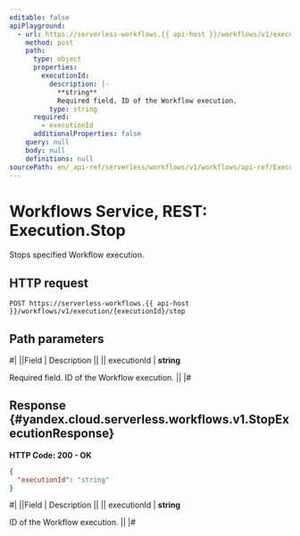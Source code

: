 ```yaml
---
editable: false
apiPlayground:
  - url: https://serverless-workflows.{{ api-host }}/workflows/v1/execution/{executionId}/stop
    method: post
    path:
      type: object
      properties:
        executionId:
          description: |-
            **string**
            Required field. ID of the Workflow execution.
          type: string
      required:
        - executionId
      additionalProperties: false
    query: null
    body: null
    definitions: null
sourcePath: en/_api-ref/serverless/workflows/v1/workflows/api-ref/Execution/stop.md
---
```


# Workflows Service, REST: Execution.Stop

Stops specified Workflow execution.

## HTTP request

```
POST https://serverless-workflows.{{ api-host }}/workflows/v1/execution/{executionId}/stop
```

## Path parameters

#|
||Field | Description ||
|| executionId | **string**

Required field. ID of the Workflow execution. ||
|#

## Response {#yandex.cloud.serverless.workflows.v1.StopExecutionResponse}

**HTTP Code: 200 - OK**

```json
{
  "executionId": "string"
}
```

#|
||Field | Description ||
|| executionId | **string**

ID of the Workflow execution. ||
|#